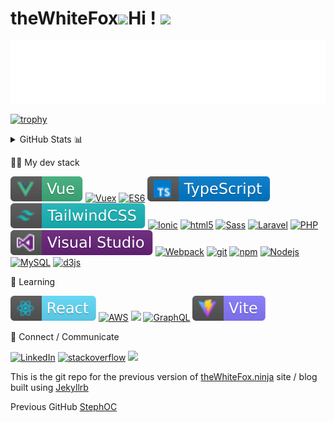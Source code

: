 # theWhiteFox<img src="https://emojis.slackmojis.com/emojis/images/1577447864/7377/hello_fox.gif?1577447864" width="45"/>Hi ! ![](https://komarev.com/ghpvc/?username=thewhitefox&color=e24c38) 

![](https://github.com/theWhiteFox/theWhiteFox/blob/gh-pages/img/theWhiteFoxLogo04.svg)

[![trophy](https://github-profile-trophy.vercel.app/?username=theWhiteFox&theme=buddhism&no-frame=true&no-bg=true&row=1&column=7)](https://github.com/ryo-ma/github-profile-trophy)

<details>
  - <summary>GitHub Stats 📊</summary>
  <img src = "https://github-readme-stats.vercel.app/api?username=theWhiteFox&show_icons=true&theme=calm&layout=compact&custom_title=theWhiteFox GitHub stats">
  <img src = "https://github-readme-stats.vercel.app/api/top-langs/?username=theWhiteFox&theme=calm">
</details>

👨‍💻 My dev stack
<p>
  <a href="https://vuejs.org/" rel="nofollow"><img src="https://raw.githubusercontent.com/aleen42/badges/master/src/vue.svg" alt="vue 3" /></a>
  <a href="https://vuex.vuejs.org/"><img alt="Vuex" src="https://img.shields.io/badge/Vuex-v4-%236bb983" /></a>
  <a href="http://vanilla-js.com/"><img alt="ES6" src="https://img.shields.io/badge/%20VanillaJS-ES6-black" /></a>
  <a href="https://www.typescriptlang.org/" rel="nofollow">
    <img src="https://raw.githubusercontent.com/aleen42/badges/master/src/typescript.svg" alt="typescript" style="max-width: 100%;">
  </a>
  <a href="https://tailwindcss.com/"><img alt="tailwind" src="https://raw.githubusercontent.com/aleen42/badges/master/src/tailwindcss.svg" /></a>
  <a href="https://ionicframework.com/"><img alt="Ionic" src="https://img.shields.io/badge/Ionic-v6-blue" /></a>
  <a href="https://html.spec.whatwg.org/multipage/#toc-introduction"><img alt="html5" src="https://img.shields.io/badge/-HTML5-E34F26?style=flat-square&logo=html5&logoColor=white" /></a>
    <a href="https://sass-lang.com/"><img alt="Sass" src="https://img.shields.io/badge/-Sass-CC6699?style=flat-square&logo=sass&logoColor=white" /></a>
  <a href="https://laravel.com/"><img alt="Laravel" src="https://img.shields.io/badge/Laravel-5.8-%23ff2d20" /></a>
  <a href="https://www.php.net/"><img alt="PHP" src="https://img.shields.io/badge/PHP-%5E8.0-blue" /></a>
  <a href="https://code.visualstudio.com/?wt.mc_id=DX_841432"><img src="https://raw.githubusercontent.com/aleen42/badges/master/src/visual_studio.svg" alt="visual_studio" style="max-width: 100%;" /></a>
  <a href="https://webpack.js.org/"><img alt="Webpack" src="https://img.shields.io/badge/-Webpack-8DD6F9?style=flat-square&logo=webpack&logoColor=white" /></a>
  <a href="https://git-scm.com/"><img alt="git" src="https://img.shields.io/badge/-Git-F05032?style=flat-square&logo=git&logoColor=white" /></a>
  <a href="https://www.npmjs.com/"><img alt="npm" src="https://img.shields.io/badge/-NPM-CB3837?style=flat-square&logo=npm&logoColor=white" /></a>
  <a href="https://nodejs.org/en/"><img alt="Nodejs" src="https://img.shields.io/badge/-Node-43853d?style=flat-square&logo=Node.js&logoColor=white" /></a>
  <a href="https://www.mysql.com/"><img alt="MySQL" src="https://img.shields.io/badge/MySQL-8.0-%2300758f" /></a>
    <a href="https://d3js.org"><img alt="d3js" src="https://img.shields.io/badge/-D3.js-F9A03C?style=flat-square&logo=d3.js&logoColor=white" /></a>
</p>

🌱 Learning 
<p>
  <a href="https://reactjs.org/"><img alt="React" src="https://raw.githubusercontent.com/aleen42/badges/master/src/react.svg" /></a>
  <a href="https://aws.amazon.com/"><img alt="AWS" width="32" height="16" src="https://upload.wikimedia.org/wikipedia/commons/thumb/5/5c/AWS_Simple_Icons_AWS_Cloud.svg/1024px-AWS_Simple_Icons_AWS_Cloud.svg.png" /></a>
  <a href="https://gridsome.org/"><img src="https://img.shields.io/badge/Gridsome-v0.7-%23399f71" /></a>
  <a href="https://graphql.org/"><img alt="GraphQL" src="https://img.shields.io/badge/-GraphQL-E10098?style=flat-square&logo=graphql&logoColor=white" /></a>
  <a href="https://vitejs.dev/"><img alt="vite" src="https://raw.githubusercontent.com/aleen42/badges/master/src/vitejs.svg" /></a>
</p>

🦊 Connect / Communicate
<p>
  <a href="https://www.linkedin.com/in/thewhitefox/" target="_blank"><img alt="LinkedIn" src="https://img.shields.io/badge/linkedin-%230077B5.svg?&style=for-the-badge&logo=linkedin&logoColor=white" /></a> <a href="https://stackoverflow.com/users/1967126/stephen"><img alt="stackoverflow" src="https://badges.aleen42.com/src/stackoverflow.svg" /></a> <a href="https://twitter.com/steTheWhiteFox" ><img src="https://badges.aleen42.com/src/twitter.svg" /></a>
</p>

This is the git repo for the previous version of [theWhiteFox.ninja](https://www.thewhitefox.ninja/) site / blog built using [Jekyllrb](https://jekyllrb.com/) 

Previous GitHub [StephOC](https://github.com/StephOC?tab=overview&from=2021-10-01&to=2021-10-16)
